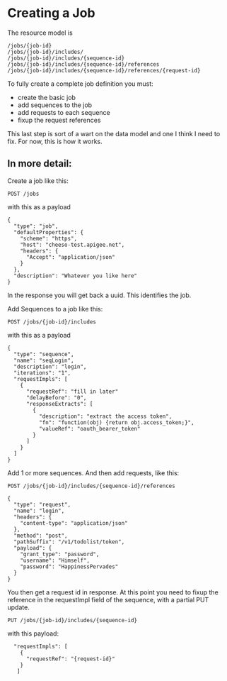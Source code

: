 Creating a Job
==========

The resource model is 

    /jobs/{job-id}
    /jobs/{job-id}/includes/ 
    /jobs/{job-id}/includes/{sequence-id}
    /jobs/{job-id}/includes/{sequence-id}/references
    /jobs/{job-id}/includes/{sequence-id}/references/{request-id}


To fully create a complete job definition you must: 
  - create the basic job
  - add sequences to the job
  - add requests to each sequence
  - fixup the request references

This last step is sort of a wart on the data model and one I think I need to fix. For now, this is how it works. 

In more detail: 
----------------------

Create a job like this: 

`POST /jobs`

with this as a payload

    {
      "type": "job",
      "defaultProperties": {
        "scheme": "https",
        "host": "cheeso-test.apigee.net",
        "headers": {
          "Accept": "application/json"
        }
      },
      "description": "Whatever you like here"
    }

In the response you will get back a uuid. This identifies the job.  


Add Sequences to a job like this: 

`POST /jobs/{job-id}/includes`

with this as a payload

    {
      "type": "sequence",
      "name": "seqLogin",
      "description": "login",
      "iterations": "1",
      "requestImpls": [
        {
          "requestRef": "fill in later"
          "delayBefore": "0",
          "responseExtracts": [
            {
              "description": "extract the access token",
              "fn": "function(obj) {return obj.access_token;}",
              "valueRef": "oauth_bearer_token"
            }
          ]
        }
      ]
    }


Add 1 or more sequences. 
And then add requests, like this:

`POST /jobs/{job-id}/includes/{sequence-id}/references`

    {
      "type": "request",
      "name": "login",
      "headers": {
        "content-type": "application/json"
      },
      "method": "post",
      "pathSuffix": "/v1/todolist/token",
      "payload": {
        "grant_type": "password",
        "username": "Himself",
        "password": "HappinessPervades"
      }
    }


You then get a request id in response. At this point you need to fixup the reference in the requestImpl field of the sequence, with a partial PUT update. 

`PUT /jobs/{job-id}/includes/{sequence-id}`

with this payload: 

      "requestImpls": [
        {
          "requestRef": "{request-id}"
        }
       ]







